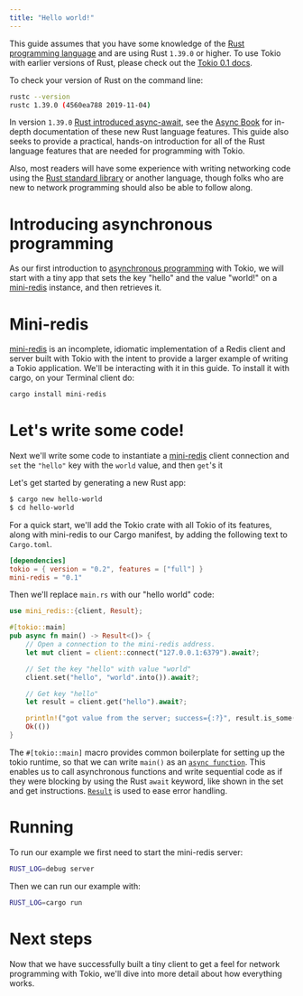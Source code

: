 ```yaml
---
title: "Hello world!"
---
```


This guide assumes that you have some knowledge of the [Rust programming
language] and are using Rust `1.39.0` or higher. To use Tokio with earlier
versions of Rust, please check out the [Tokio 0.1 docs].

To check your version of Rust on the command line:

```bash
rustc --version
rustc 1.39.0 (4560ea788 2019-11-04)
```

In version `1.39.0` [Rust introduced async-await], see the [Async Book] for
in-depth documentation of these new Rust language features. This guide also
seeks to provide a practical, hands-on introduction for all of the Rust language
features that are needed for programming with Tokio.

Also, most readers will have some experience with writing networking code using
the [Rust standard library] or another language, though folks who are new to
network programming should also be able to follow along.

# Introducing asynchronous programming

As our first introduction to [asynchronous programming](../../overview) with
Tokio, we will start with a tiny app that sets the key "hello" and the value
"world!" on a [mini-redis] instance, and then retrieves it.

# Mini-redis

[mini-redis] is an incomplete, idiomatic implementation of a Redis client and server
built with Tokio with the intent to provide a larger example of writing a Tokio application.
We'll be interacting with it in this guide. To install it with cargo, on your Terminal client do:

```bash
cargo install mini-redis
```

# Let's write some code!

Next we'll write some code to instantiate a [mini-redis] client connection and `set` the `"hello"`
key with the `world` value, and then `get`'s it

Let's get started by generating a new Rust app:

```bash
$ cargo new hello-world
$ cd hello-world
```

For a quick start, we'll add the Tokio crate with all Tokio of its features, along with mini-redis to
our Cargo manifest, by adding the following text to `Cargo.toml`.

```toml
[dependencies]
tokio = { version = "0.2", features = ["full"] }
mini-redis = "0.1"
```

Then we'll replace `main.rs` with our "hello world" code:

```rust
use mini_redis::{client, Result};

#[tokio::main]
pub async fn main() -> Result<()> {
    // Open a connection to the mini-redis address.
    let mut client = client::connect("127.0.0.1:6379").await?;

    // Set the key "hello" with value "world"
    client.set("hello", "world".into()).await?;

    // Get key "hello"
    let result = client.get("hello").await?;

    println!("got value from the server; success={:?}", result.is_some());
    Ok(())
}
```

The `#[tokio::main]` macro provides common boilerplate for setting up the tokio
runtime, so that we can write `main()` as an [`async function`]. This enables us
to call asynchronous functions and write sequential code as if they were
blocking by using the Rust `await` keyword, like shown in the set and get instructions.
[`Result`] is used to ease error handling.

# Running
To run our example we first need to start the mini-redis server:

```bash
RUST_LOG=debug server
```

Then we can run our example with:
```bash
RUST_LOG=cargo run
```


# Next steps

Now that we have successfully built a tiny client to get a feel for network
programming with Tokio, we'll dive into more detail about how everything works.

[rust programming language]: https://www.rust-lang.org/
[tokio 0.1 docs]:
  https://v0-1--tokio.netlify.com/docs/getting-started/hello-world/
[rust introduced async-await]:
  https://blog.rust-lang.org/2019/11/07/Async-await-stable.html
[async book]: https://rust-lang.github.io/async-book/index.html
[rust standard library]: https://doc.rust-lang.org/std/net/index.html
[`tcp`]: https://tools.ietf.org/html/rfc793
[`net`]: https://docs.rs/tokio/*/tokio/net/index.html
[`async function`]:
  https://doc.rust-lang.org/reference/items/functions.html#async-functions
[mini-redis]: https://github.com/tokio-rs/mini-redis
[`Result`]: https://github.com/tokio-rs/mini-redis/blob/master/src/lib.rs#L71
